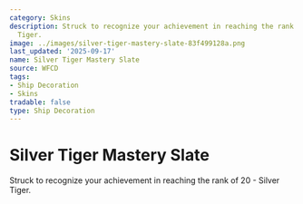 ```yaml
---
category: Skins
description: Struck to recognize your achievement in reaching the rank of 20 - Silver
  Tiger.
image: ../images/silver-tiger-mastery-slate-83f499128a.png
last_updated: '2025-09-17'
name: Silver Tiger Mastery Slate
source: WFCD
tags:
- Ship Decoration
- Skins
tradable: false
type: Ship Decoration
---
```


# Silver Tiger Mastery Slate

Struck to recognize your achievement in reaching the rank of 20 - Silver Tiger.

